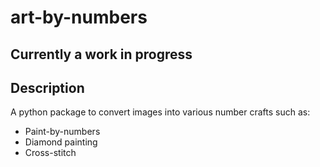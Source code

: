 # art-by-numbers
## Currently a work in progress

## Description
A python package to convert images into various number crafts such as:
- Paint-by-numbers
- Diamond painting
- Cross-stitch
